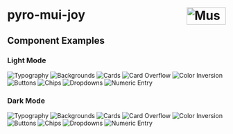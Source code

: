 # pyro-mui-joy [<img src="https://cdn.mussonindustrial.com/files/public/images/emblem.svg" alt="Musson Industrial Logo" width="90" height="40" align="right">][pyro]

## Component Examples

### Light Mode

![Typography](./output/joy-light/components/typography.png?raw=true)
![Backgrounds](./output/joy-light/components/background.png?raw=true)
![Cards](./output/joy-light/components/card.png?raw=true)
![Card Overflow](./output/joy-light/components/card-overflow.png?raw=true)
![Color Inversion](./output/joy-light/components/color-inversion.png?raw=true)
![Buttons](./output/joy-light/components/button.png?raw=true)
![Chips](./output/joy-light/components/chip.png?raw=true)
![Dropdowns](./output/joy-light/components/dropdown.png?raw=true)
![Numeric Entry](./output/joy-light/components/numeric-entry.png?raw=true)

### Dark Mode

![Typography](./output/joy-dark/components/typography.png?raw=true)
![Backgrounds](./output/joy-dark/components/background.png?raw=true)
![Cards](./output/joy-dark/components/card.png?raw=true)
![Card Overflow](./output/joy-dark/components/card-overflow.png?raw=true)
![Color Inversion](./output/joy-dark/components/color-inversion.png?raw=true)
![Buttons](./output/joy-dark/components/button.png?raw=true)
![Chips](./output/joy-dark/components/chip.png?raw=true)
![Dropdowns](./output/joy-dark/components/dropdown.png?raw=true)
![Numeric Entry](./output/joy-dark/components/numeric-entry.png?raw=true)

[npm-img]: https:/img.shields.io/npm/v/@mussonindustrial/pyro-mui-joy.svg
[npm-url]: https:/www.npmjs.com/package/@mussonindustrial/pyro-mui-joy
[pyro]: https:/github.com/mussonindustrial/pyro
[mui-joy]: https:/github.com/mui/material-ui/tree/master/packages/mui-joy
[pyro-mui-joy]: https:/github.com/mussonindustrial/pyro/tree/main/packages/pyro-mui-joy
